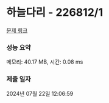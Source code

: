 # 하늘다리 - 226812/1 

[문제 링크](https://level.goorm.io/exam/226812/%ED%95%98%EB%8A%98%EB%8B%A4%EB%A6%AC/quiz/1) 

### 성능 요약

메모리: 40.17 MB, 시간: 0.08 ms

### 제출 일자

2024년 07월 22일 12:06:59

